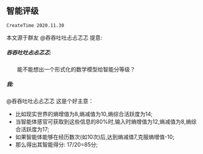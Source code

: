 ## 智能评级
`CreateTime 2020.11.30`

本文源于群友 @吞吞吐吐忐忐忑忑 提意:

##### 吞吞吐吐忐忐忑忑:
　　能不能想出一个形式化的数学模型给智能分等级？

##### 我:
@吞吞吐吐忐忐忑忑 这是个好主意：
  * 比如现实世界的熵增值为8,熵减值为10,熵综合活跃度为14;
  * 当智能体感官可获取到这些信息的80%时,输入时熵增值为12,熵减值为8,熵综合活跃度为17;
  * 如果智能体能够在经历数次(如10次)后,达到熵减值7,克服熵增值-10;
  * 那么得出其智能得分: 17/20=85分;
